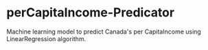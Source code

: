 # perCapitaIncome-Predicator
Machine learning model to predict Canada's per CapitaIncome using LinearRegression algorithm.
